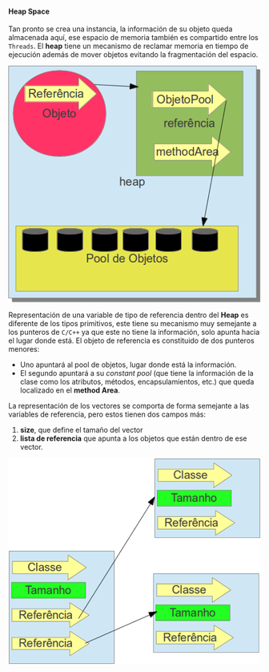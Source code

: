 #### Heap Space


Tan pronto se crea una instancia, la información de su objeto queda almacenada aquí, ese espacio de memoria también es compartido entre los `Threads`. El **heap** tiene un mecanismo de reclamar memoria en tiempo de ejecución además de mover objetos evitando la fragmentación del espacio.


![Representación de una variable de tipo de referencia dentro del Heap](imagens/chapter_3_8.png)


Representación de una variable de tipo de referencia dentro del **Heap** es diferente de los tipos primitivos, este tiene su mecanismo muy semejante a los punteros de `C/C++` ya que este no tiene la información, solo apunta hacia el lugar donde está. El objeto de referencia es constituido de dos punteros menores:

* Uno apuntará al pool de objetos, lugar donde está la información.
* El segundo apuntará a su *constant pool* (que tiene la información de la clase como los atributos, métodos, encapsulamientos, etc.) que queda localizado en el **method Area**.



La representación de los vectores se comporta de forma semejante a las variables de referencia, pero estos tienen dos campos más: 

1. **size**, que define el tamaño del vector
2. **lista de referencia** que apunta a los objetos que están dentro de ese vector. 


![Representación de un vector dentro del Heap](imagens/chapter_3_9.png)

